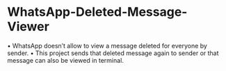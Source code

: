 # WhatsApp-Deleted-Message-Viewer
•	WhatsApp doesn’t allow to view a message deleted for everyone by sender. 
• This project sends that deleted message again to sender or that message can also be viewed in terminal.
